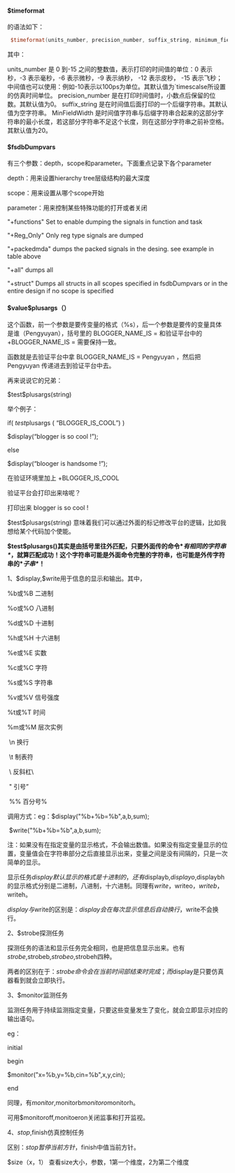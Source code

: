 #### $timeformat

的语法如下：

```verilog
 $timeformat(units_number, precision_number, suffix_string, minimum_field_wdith);
```

其中：

units_number 是 0 到-15 之间的整数值，表示打印的时间值的单位：0 表示秒，-3 表示毫秒，-6 表示微秒，-9 表示纳秒， -12 表示皮秒， -15 表示飞秒；中间值也可以使用：例如-10表示以100ps为单位。其默认值为`timescalse所设置的仿真时间单位。
precision_number 是在打印时间值时，小数点后保留的位数。其默认值为0。
suffix_string 是在时间值后面打印的一个后缀字符串。其默认值为空字符串。
MinFieldWidth 是时间值字符串与后缀字符串合起来的这部分字符串的最小长度，若这部分字符串不足这个长度，则在这部分字符串之前补空格。其默认值为20。

#### $fsdbDumpvars

有三个参数：depth，scope和parameter。下面重点记录下各个parameter

depth：用来设置hierarchy tree层级结构的最大深度

scope：用来设置从哪个scope开始

parameter：用来控制某些特殊功能的打开或者关闭

"+functions"
Set to enable dumping the signals in function and task

"+Reg_Only"
Only reg type signals are dumped

"+packedmda"
dumps the packed signals in the desing. see example in table above

"+all"
dumps all

"+struct"
Dumps all structs in all scopes specified in fsdbDumpvars or in the entire design if no scope is specified

#### \$value\$plusargs（）

这个函数，前一个参数是要传变量的格式（%s），后一个参数是要传的变量具体是谁（Pengyuyan），括号里的 BLOGGER_NAME_IS =  和验证平台中的 +BLOGGER_NAME_IS =  需要保持一致。

函数就是去验证平台中拿 BLOGGER_NAME_IS = Pengyuyan ，然后把Pengyuyan 传递进去到验证平台中去。

再来说说它的兄弟：

\$test\$plusargs(string)

举个例子：

if( $test$plusargs ( “BLOGGER_IS_COOL”) )

$display(“blogger is so cool !”);

else

$display(“blooger is handsome !”);

在验证环境里加上 +BLOGGER_IS_COOL 

验证平台会打印出来啥呢？

打印出来  blogger is so cool !

\$test​\$plusargs(string) 意味着我们可以通过外面的标记修改平台的逻辑，比如我想给某个代码加个使能。

**\$test\$plusargs()其实是由括号里往外匹配，只要外面传的命令\**有相同的字符串\**，就算匹配成功！这个字符串可能是外面命令完整的字符串，也可能是外传字符串的\**子串\**！**

1、\$display,\$write用于信息的显示和输出。其中，

   %b或%B  二进制

   %o或%O  八进制

   %d或%D  十进制

   %h或%H  十六进制

   %e或%E  实数

   %c或%C  字符

   %s或%S  字符串

   %v或%V  信号强度

   %t或%T  时间

   %m或%M  层次实例

​    \n  换行

​    \t  制表符

​    \\  反斜杠\

​    \"  引号”

​    \%%  百分号%

调用方式：eg：$display("%b+%b=%b",a,b,sum);

​             $write("%b+%b=%b",a,b,sum);

注：如果没有在指定变量的显示格式，不会输出数值。如果没有指定变量显示的位置，变量值会在字符串部分之后直接显示出来，变量之间是没有间隔的，只是一次简单的显示。

显示任务$display默认显示的格式是十进制的，还有$displayb,$displayo,$displaybh的显示格式分别是二进制，八进制，十六进制。同理有$write，$writeo，$writeb，$writeh。

$display与$write的区别是：$display会在每次显示信息后自动换行，$write不会换行。

2、$strobe探测任务

探测任务的语法和显示任务完全相同，也是把信息显示出来。也有$strobe,$strobeb,$strobeo,$strobeh四种。

两者的区别在于：$strobe命令会在当前时间部结束时完成；而$display是只要仿真器看到就会立即执行。

3、$monitor监测任务

监测任务用于持续监测指定变量，只要这些变量发生了变化，就会立即显示对应的输出语句。

eg：

initial

begin

$monitor("x=%b,y=%b,cin=%b",x,y,cin);

end

同理，有$monitor,$monitorb$monitoro$monitorh。

可用$monitoroff,monitoeron关闭监事和打开监视。

4、$stop,$finish仿真控制任务

区别：$stop暂停当前方针，$finish中值当前方针。

$size（x，1） 查看size大小，参数，1第一个维度，2为第二个维度 